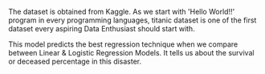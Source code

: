 The dataset is obtained from Kaggle. As we start with 'Hello World!!' program in every programming languages, titanic dataset is one of the first dataset every aspiring Data Enthusiast should start with.

This model predicts the best regression technique when we compare between Linear & Logistic Regression Models. It tells us about the survival or deceased percentage in this disaster.
